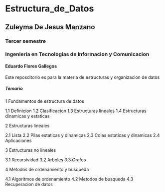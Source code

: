 # Estructura_de_Datos

## Zuleyma De Jesus Manzano

### Tercer semestre

### Ingenieria en Tecnologias de Informacion y Comunicacion

#### Eduardo Flores Gallegos


Este reposditorio es para la materia de estructuras y organizacion de datos
##### Temario
1 Fundamentos de estructura de datos

1.1 Definicion 
1.2 Clasificacion 
1.3 Estructuras lineales
1.4 Estructuras dinamicas y estaticas

2 Estructuras lineales

2.1 Lista
2.2 Pilas estaticas y dinamicas
2.3 Colas estaticas y dinamicas 
2.4 Aplicaciones

3 Estructuras no lineales

3.1 Recursividad
3.2 Arboles
3.3 Grafos

4 Metodos de ordenamiento y busqueda

4.1 Algoritmos de ordenamiento 
4.2 Metodos de busqueda 
4.3 Recuperacion de datos 
 
